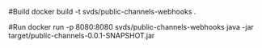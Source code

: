 
#Build
docker build -t svds/public-channels-webhooks .

#Run
docker run -p 8080:8080 svds/public-channels-webhooks java -jar target/public-channels-0.0.1-SNAPSHOT.jar
